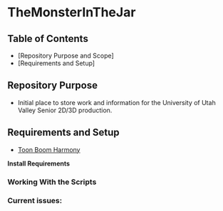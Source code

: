 # TheMonsterInTheJar

## Table of Contents
- [Repository Purpose and Scope]
- [Requirements and Setup]


## Repository Purpose
- Initial place to store work and information for the University of Utah Valley Senior 2D/3D production.


## Requirements and Setup
- [Toon Boom Harmony](https://www.toonboom.com/products/harmony)

**Install Requirements**

### Working With the Scripts


### Current issues:

